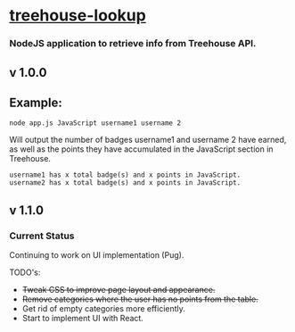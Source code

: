 # [treehouse-lookup](https://treehouse-lookup.herokuapp.com/)
### NodeJS application to retrieve info from Treehouse API.

## v 1.0.0
## Example:
    node app.js JavaScript username1 username 2
Will output the number of badges username1 and username 2 have earned, as well as the points they have accumulated in the JavaScript section in Treehouse.
```
username1 has x total badge(s) and x points in JavaScript.
username2 has x total badge(s) and x points in JavaScript.
```
## v 1.1.0
### Current Status
Continuing to work on UI implementation (Pug).

TODO's:
* ~~Tweak CSS to improve page layout and appearance.~~
* ~~Remove categories where the user has no points from the table.~~
* Get rid of empty categories more efficiently.
* Start to implement UI with React.


